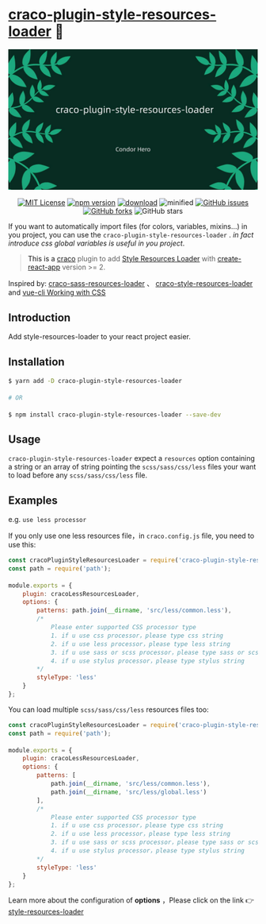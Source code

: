 # [craco-plugin-style-resources-loader](https://github.com/condorheroblog/craco-plugin-style-resources-loader) 🤡

<p align="center">
    <a href="https://github.com/condorheroblog/craco-plugin-style-resources-loader"><img src="https://github.com/condorheroblog/craco-plugin-style-resources-loader/blob/master/index.jpg" alt="banner"></a>
</p>
<p align="center">
    <a href="https://github.com/condorheroblog/craco-plugin-style-resources-loader/blob/master/LICENSE"><img src="https://img.shields.io/npm/l/craco-plugin-style-resources-loader" alt="MIT License"></a>
    <a href="https://www.npmjs.com/package/craco-plugin-style-resources-loader"><img src="https://img.shields.io/npm/v/craco-plugin-style-resources-loader" alt="npm version"></a>
    <a href="https://npmcharts.com/compare/craco-plugin-style-resources-loader?interval=7"><img src="https://img.shields.io/npm/dw/craco-plugin-style-resources-loader" alt="download"></a>
    <a><img src="https://img.shields.io/bundlephobia/min/craco-plugin-style-resources-loader?color=orange" alt="minified"><a>
    <a href="https://github.com/condorheroblog/craco-plugin-style-resources-loader/issues"><img src="https://img.shields.io/github/issues/condorheroblog/craco-plugin-style-resources-loader" alt="
GitHub issues"><a>
    <a href="https://github.com/condorheroblog/craco-plugin-style-resources-loader/fork"><img src="https://img.shields.io/github/forks/condorheroblog/craco-plugin-style-resources-loader" alt="GitHub forks"><a>
    <a><img src="https://img.shields.io/github/stars/condorheroblog/craco-plugin-style-resources-loader" alt="GitHub stars"><a>
</p>

If you want to automatically import files (for colors, variables, mixins...) in you project, you can use the `craco-plugin-style-resources-loader` . *in fact introduce css global variables is useful in you project*.


> This is a [craco](https://github.com/sharegate/craco) plugin to add [Style Resources Loader](https://github.com/yenshih/style-resources-loader) with [create-react-app](https://facebook.github.io/create-react-app/) version >= 2.

Inspired by: [craco-sass-resources-loader](https://github.com/tilap/craco-sass-resources-loader) 、 [craco-style-resources-loader](https://github.com/spacedawwwg/craco-style-resources-loader#readme) and [vue-cli Working with CSS](https://cli.vuejs.org/guide/css.html)

## Introduction

Add style-resources-loader to your react project easier.

## Installation

```bash
$ yarn add -D craco-plugin-style-resources-loader

# OR

$ npm install craco-plugin-style-resources-loader --save-dev
```

## Usage

`craco-plugin-style-resources-loader` expect a `resources` option containing a string or an array of
string pointing the `scss/sass/css/less` files your want to load before any `scss/sass/css/less` file.


## Examples

e.g. `use less processor`

If you only use one less resources file，in `craco.config.js` file, you need to use this:

```js
const cracoPluginStyleResourcesLoader = require('craco-plugin-style-resources-loader');
const path = require('path');

module.exports = {
    plugin: cracoLessResourcesLoader,
    options: {
        patterns: path.join(__dirname, 'src/less/common.less'),
        /* 
            Please enter supported CSS processor type
            1. if u use css processor，please type css string
            2. if u use less processor，please type less string
            3. if u use sass or scss processor，please type sass or scss string，Choose one of the two
            4. if u use stylus processor，please type stylus string
        */
        styleType: 'less'
    }
};
```

You can load multiple `scss/sass/css/less` resources files too:

```js
const cracoPluginStyleResourcesLoader = require('craco-plugin-style-resources-loader');
const path = require('path');

module.exports = {
    plugin: cracoLessResourcesLoader,
    options: {
        patterns: [
			path.join(__dirname, 'src/less/common.less'),
			path.join(__dirname, 'src/less/global.less')
		],
        /* 
            Please enter supported CSS processor type
            1. if u use css processor，please type css string
            2. if u use less processor，please type less string
            3. if u use sass or scss processor，please type sass or scss string，Choose one of the two
            4. if u use stylus processor，please type stylus string
        */
        styleType: 'less'
    }
};
```


Learn more about the configuration of **options** ，Please click on the link 👉 [style-resources-loader](https://www.npmjs.com/package/style-resources-loader)
